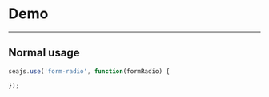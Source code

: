 # Demo

---

## Normal usage

````javascript
seajs.use('form-radio', function(formRadio) {

});
````
